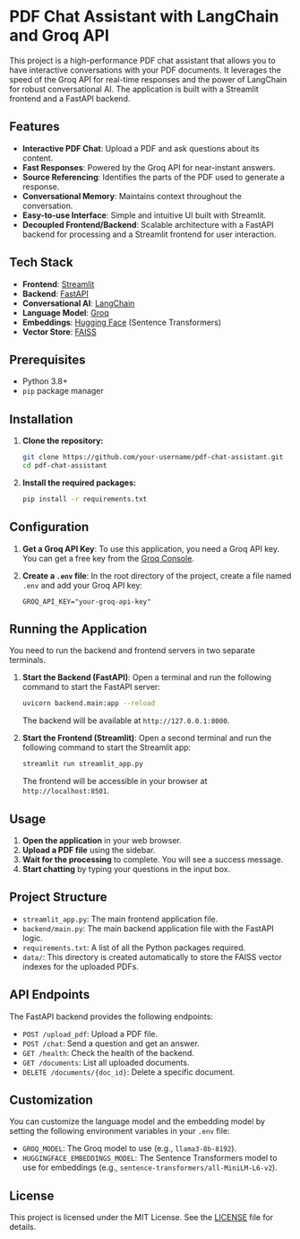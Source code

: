 # PDF Chat Assistant with LangChain and Groq API

This project is a high-performance PDF chat assistant that allows you to have interactive conversations with your PDF documents. It leverages the speed of the Groq API for real-time responses and the power of LangChain for robust conversational AI. The application is built with a Streamlit frontend and a FastAPI backend.

## Features

- **Interactive PDF Chat**: Upload a PDF and ask questions about its content.
- **Fast Responses**: Powered by the Groq API for near-instant answers.
- **Source Referencing**: Identifies the parts of the PDF used to generate a response.
- **Conversational Memory**: Maintains context throughout the conversation.
- **Easy-to-use Interface**: Simple and intuitive UI built with Streamlit.
- **Decoupled Frontend/Backend**: Scalable architecture with a FastAPI backend for processing and a Streamlit frontend for user interaction.

## Tech Stack

- **Frontend**: [Streamlit](https://streamlit.io/)
- **Backend**: [FastAPI](https://fastapi.tiangolo.com/)
- **Conversational AI**: [LangChain](https://www.langchain.com/)
- **Language Model**: [Groq](https://groq.com/)
- **Embeddings**: [Hugging Face](https://huggingface.co/) (Sentence Transformers)
- **Vector Store**: [FAISS](https://github.com/facebookresearch/faiss)

## Prerequisites

- Python 3.8+
- `pip` package manager

## Installation

1.  **Clone the repository:**
    ```bash
    git clone https://github.com/your-username/pdf-chat-assistant.git
    cd pdf-chat-assistant
    ```

2.  **Install the required packages:**
    ```bash
    pip install -r requirements.txt
    ```

## Configuration

1.  **Get a Groq API Key**:
    To use this application, you need a Groq API key. You can get a free key from the [Groq Console](https://console.groq.com/).

2.  **Create a `.env` file**:
    In the root directory of the project, create a file named `.env` and add your Groq API key:

    ```
    GROQ_API_KEY="your-groq-api-key"
    ```

## Running the Application

You need to run the backend and frontend servers in two separate terminals.

1.  **Start the Backend (FastAPI)**:
    Open a terminal and run the following command to start the FastAPI server:
    ```bash
    uvicorn backend.main:app --reload
    ```
    The backend will be available at `http://127.0.0.1:8000`.

2.  **Start the Frontend (Streamlit)**:
    Open a second terminal and run the following command to start the Streamlit app:
    ```bash
    streamlit run streamlit_app.py
    ```
    The frontend will be accessible in your browser at `http://localhost:8501`.

## Usage

1.  **Open the application** in your web browser.
2.  **Upload a PDF file** using the sidebar.
3.  **Wait for the processing** to complete. You will see a success message.
4.  **Start chatting** by typing your questions in the input box.

## Project Structure

-   `streamlit_app.py`: The main frontend application file.
-   `backend/main.py`: The main backend application file with the FastAPI logic.
-   `requirements.txt`: A list of all the Python packages required.
-   `data/`: This directory is created automatically to store the FAISS vector indexes for the uploaded PDFs.

## API Endpoints

The FastAPI backend provides the following endpoints:

-   `POST /upload_pdf`: Upload a PDF file.
-   `POST /chat`: Send a question and get an answer.
-   `GET /health`: Check the health of the backend.
-   `GET /documents`: List all uploaded documents.
-   `DELETE /documents/{doc_id}`: Delete a specific document.

## Customization

You can customize the language model and the embedding model by setting the following environment variables in your `.env` file:

-   `GROQ_MODEL`: The Groq model to use (e.g., `llama3-8b-8192`).
-   `HUGGINGFACE_EMBEDDINGS_MODEL`: The Sentence Transformers model to use for embeddings (e.g., `sentence-transformers/all-MiniLM-L6-v2`).

## License

This project is licensed under the MIT License. See the [LICENSE](LICENSE) file for details.
